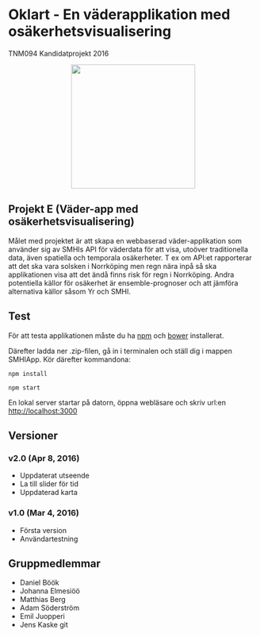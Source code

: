 # Oklart - En väderapplikation med osäkerhetsvisualisering
TNM094 Kandidatprojekt 2016

<div style="text-align: center;"><img src="http://i.imgur.com/D6gGoUV.png" width="250"></div>

## Projekt E (Väder-app med osäkerhetsvisualisering)
Målet med projektet är att skapa en webbaserad väder-applikation som använder sig av SMHIs API för väderdata för att visa, utoöver traditionella data, även spatiella och temporala osäkerheter. 
T ex om API:et rapporterar att det ska vara solsken i Norrköping men regn nära inpå så ska applikationen visa att det ändå finns risk för regn i Norrköping. 
Andra potentiella källor för osäkerhet är ensemble-prognoser och att jämföra alternativa källor såsom Yr och SMHI.

## Test
För att testa applikationen måste du ha [npm](https://nodejs.org/ "Nodejs") och [bower](http://bower.io/ "Bower") installerat.

Därefter ladda ner .zip-filen, gå in i terminalen och ställ dig i mappen SMHIApp. Kör därefter kommandona:
```
npm install
```
```
npm start
```
En lokal server startar på datorn, öppna webläsare och skriv url:en [http://localhost:3000](http://localhost:3000 "Localhost") 

## Versioner

### v2.0 (Apr 8, 2016)
* Uppdaterat utseende
* La till slider för tid
* Uppdaterad karta

### v1.0 (Mar 4, 2016)
* Första version
* Användartestning

## Gruppmedlemmar
- Daniel Böök
- Johanna Elmesiöö
- Matthias Berg
- Adam Söderström
- Emil Juopperi
- Jens Kaske
git 